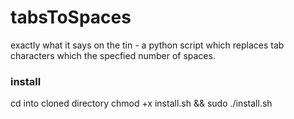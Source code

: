 # tabsToSpaces
exactly what it says on the tin - a python script which replaces tab characters which the specfied number of spaces.
### install
cd into cloned directory
chmod +x install.sh && sudo ./install.sh
